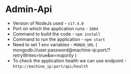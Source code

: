 # Admin-Api

- Version of NodeJs used - `v17.4.0`
- Port on which the application runs - `1004`
- Command to build the code - `npm install`
- Command to run the application - `npm start`
- Need to set 1 env variables  - `MONGO_URL`  ( mongodb://user:password@machine-ip:port/?retryWrites=true&w=majority ) 
- To check the application health we can use endpoint - `http://machine_ip:port/api/health`
